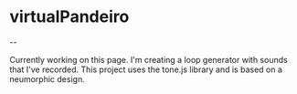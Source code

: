 # virtualPandeiro
--

Currently working on this page. I'm creating a loop generator with sounds that I've recorded.
This project uses the tone.js library and is based on a neumorphic design.
